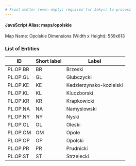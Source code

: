 ```yaml
---
# Front matter (even empty) required for Jekyll to process
---
```


#### JavaScript Alias: maps/opolskie

Map Name: Opolskie
Dimensions (Width x Height): 559x613





### List of Entities

ID | Short label | Label
---|---|---|
PL.OP.BR|BR|Brzeski
PL.OP.GL|GL|Glubczycki
PL.OP.KE|KE|Kedzierzynsko-kozielski
PL.OP.KL|KL|Kluczborski
PL.OP.KR|KR|Krapkowicki
PL.OP.NA|NA|Namyslowski
PL.OP.NY|NY|Nyski
PL.OP.OL|OL|Oleski
PL.OP.OM|OM|Opole
PL.OP.OP|OP|Opolski
PL.OP.PR|PR|Prudnicki
PL.OP.ST|ST|Strzelecki


